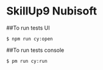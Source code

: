 # SkillUp9 Nubisoft
##To run tests UI
```
$ npm run cy:open 
```
##To run tests console
```
$ pm run cy:run
```
